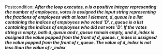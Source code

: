 Postcondition: ***After the loop executes, n is a positive integer representing the number of employees, votes is assigned the input string representing the fractions of employees with at least 1 element, d_queue is a list containing the indices of employees who voted 'D', r_queue is a list containing the indices of employees who did not vote 'D'. If the votes string is empty, both d_queue and r_queue remain empty, and d_index is assigned the value popped from the front of d_queue. r_index is assigned the value popped from the front of r_queue. The value of d_index is not less than the value of r_index***
